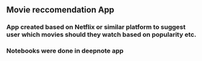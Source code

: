 ## Movie reccomendation App

### App created based on Netflix or similar platform to suggest user which movies should they watch based on popularity etc.

### Notebooks were done in deepnote app
